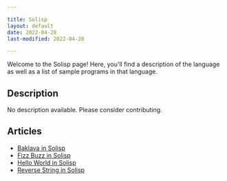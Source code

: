 ```yaml
---

title: Solisp
layout: default
date: 2022-04-28
last-modified: 2022-04-28

---
```


Welcome to the Solisp page! Here, you'll find a description of the language as well as a list of sample programs in that language.

## Description

No description available. Please consider contributing.

## Articles

- [Baklava in Solisp](https://sampleprograms.io/projects/baklava/solisp)
- [Fizz Buzz in Solisp](https://sampleprograms.io/projects/fizz-buzz/solisp)
- [Hello World in Solisp](https://sampleprograms.io/projects/hello-world/solisp)
- [Reverse String in Solisp](https://sampleprograms.io/projects/reverse-string/solisp)
